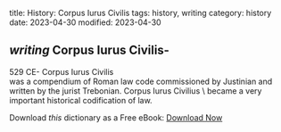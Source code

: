 title: History: Corpus Iurus Civilis
tags: history, writing
category: history
date: 2023-04-30
modified: 2023-04-30

## _writing_  Corpus Iurus Civilis-
529 CE-
  Corpus Iurus Civilis \
was a compendium of Roman law code commissioned by Justinian and
written by the jurist Trebonian.    Corpus Iurus Civilius \ became
a very important historical codification of law.


Download *this* dictionary as a Free eBook: [Download Now]({static}static/CairnsHistoryDictionary.pdf)

